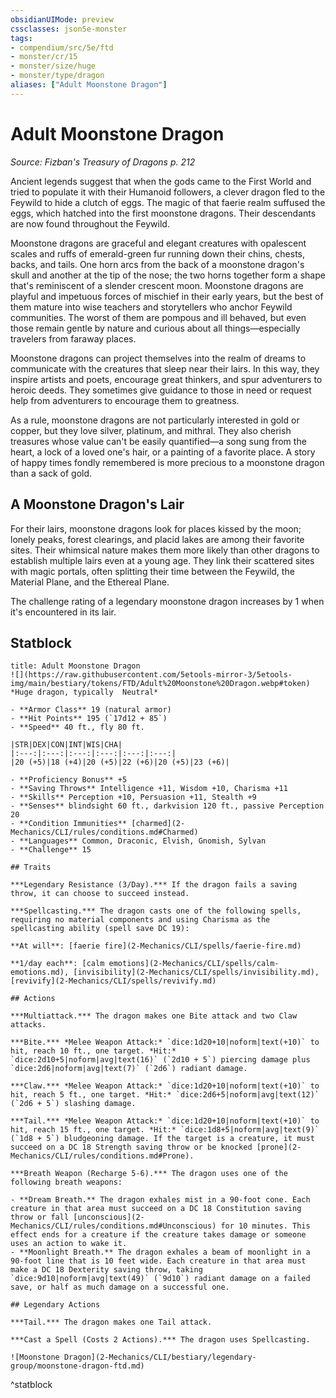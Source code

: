 ```yaml
---
obsidianUIMode: preview
cssclasses: json5e-monster
tags:
- compendium/src/5e/ftd
- monster/cr/15
- monster/size/huge
- monster/type/dragon
aliases: ["Adult Moonstone Dragon"]
---
```

# Adult Moonstone Dragon
*Source: Fizban's Treasury of Dragons p. 212*  

Ancient legends suggest that when the gods came to the First World and tried to populate it with their Humanoid followers, a clever dragon fled to the Feywild to hide a clutch of eggs. The magic of that faerie realm suffused the eggs, which hatched into the first moonstone dragons. Their descendants are now found throughout the Feywild.

Moonstone dragons are graceful and elegant creatures with opalescent scales and ruffs of emerald-green fur running down their chins, chests, backs, and tails. One horn arcs from the back of a moonstone dragon's skull and another at the tip of the nose; the two horns together form a shape that's reminiscent of a slender crescent moon. Moonstone dragons are playful and impetuous forces of mischief in their early years, but the best of them mature into wise teachers and storytellers who anchor Feywild communities. The worst of them are pompous and ill behaved, but even those remain gentle by nature and curious about all things—especially travelers from faraway places.

Moonstone dragons can project themselves into the realm of dreams to communicate with the creatures that sleep near their lairs. In this way, they inspire artists and poets, encourage great thinkers, and spur adventurers to heroic deeds. They sometimes give guidance to those in need or request help from adventurers to encourage them to greatness.

As a rule, moonstone dragons are not particularly interested in gold or copper, but they love silver, platinum, and mithral. They also cherish treasures whose value can't be easily quantified—a song sung from the heart, a lock of a loved one's hair, or a painting of a favorite place. A story of happy times fondly remembered is more precious to a moonstone dragon than a sack of gold.

## A Moonstone Dragon's Lair

For their lairs, moonstone dragons look for places kissed by the moon; lonely peaks, forest clearings, and placid lakes are among their favorite sites. Their whimsical nature makes them more likely than other dragons to establish multiple lairs even at a young age. They link their scattered sites with magic portals, often splitting their time between the Feywild, the Material Plane, and the Ethereal Plane.

The challenge rating of a legendary moonstone dragon increases by 1 when it's encountered in its lair.

## Statblock

```ad-statblock
title: Adult Moonstone Dragon
![](https://raw.githubusercontent.com/5etools-mirror-3/5etools-img/main/bestiary/tokens/FTD/Adult%20Moonstone%20Dragon.webp#token)
*Huge dragon, typically  Neutral*

- **Armor Class** 19 (natural armor)
- **Hit Points** 195 (`17d12 + 85`)
- **Speed** 40 ft., fly 80 ft.

|STR|DEX|CON|INT|WIS|CHA|
|:---:|:---:|:---:|:---:|:---:|:---:|
|20 (+5)|18 (+4)|20 (+5)|22 (+6)|20 (+5)|23 (+6)|

- **Proficiency Bonus** +5
- **Saving Throws** Intelligence +11, Wisdom +10, Charisma +11
- **Skills** Perception +10, Persuasion +11, Stealth +9
- **Senses** blindsight 60 ft., darkvision 120 ft., passive Perception 20
- **Condition Immunities** [charmed](2-Mechanics/CLI/rules/conditions.md#Charmed)
- **Languages** Common, Draconic, Elvish, Gnomish, Sylvan
- **Challenge** 15

## Traits

***Legendary Resistance (3/Day).*** If the dragon fails a saving throw, it can choose to succeed instead.

***Spellcasting.*** The dragon casts one of the following spells, requiring no material components and using Charisma as the spellcasting ability (spell save DC 19):

**At will**: [faerie fire](2-Mechanics/CLI/spells/faerie-fire.md)

**1/day each**: [calm emotions](2-Mechanics/CLI/spells/calm-emotions.md), [invisibility](2-Mechanics/CLI/spells/invisibility.md), [revivify](2-Mechanics/CLI/spells/revivify.md)

## Actions

***Multiattack.*** The dragon makes one Bite attack and two Claw attacks.

***Bite.*** *Melee Weapon Attack:* `dice:1d20+10|noform|text(+10)` to hit, reach 10 ft., one target. *Hit:* `dice:2d10+5|noform|avg|text(16)` (`2d10 + 5`) piercing damage plus `dice:2d6|noform|avg|text(7)` (`2d6`) radiant damage.

***Claw.*** *Melee Weapon Attack:* `dice:1d20+10|noform|text(+10)` to hit, reach 5 ft., one target. *Hit:* `dice:2d6+5|noform|avg|text(12)` (`2d6 + 5`) slashing damage.

***Tail.*** *Melee Weapon Attack:* `dice:1d20+10|noform|text(+10)` to hit, reach 15 ft., one target. *Hit:* `dice:1d8+5|noform|avg|text(9)` (`1d8 + 5`) bludgeoning damage. If the target is a creature, it must succeed on a DC 18 Strength saving throw or be knocked [prone](2-Mechanics/CLI/rules/conditions.md#Prone).

***Breath Weapon (Recharge 5-6).*** The dragon uses one of the following breath weapons:

- **Dream Breath.** The dragon exhales mist in a 90-foot cone. Each creature in that area must succeed on a DC 18 Constitution saving throw or fall [unconscious](2-Mechanics/CLI/rules/conditions.md#Unconscious) for 10 minutes. This effect ends for a creature if the creature takes damage or someone uses an action to wake it.  
- **Moonlight Breath.** The dragon exhales a beam of moonlight in a 90-foot line that is 10 feet wide. Each creature in that area must make a DC 18 Dexterity saving throw, taking `dice:9d10|noform|avg|text(49)` (`9d10`) radiant damage on a failed save, or half as much damage on a successful one.  

## Legendary Actions

***Tail.*** The dragon makes one Tail attack.

***Cast a Spell (Costs 2 Actions).*** The dragon uses Spellcasting.

![Moonstone Dragon](2-Mechanics/CLI/bestiary/legendary-group/moonstone-dragon-ftd.md)
```
^statblock